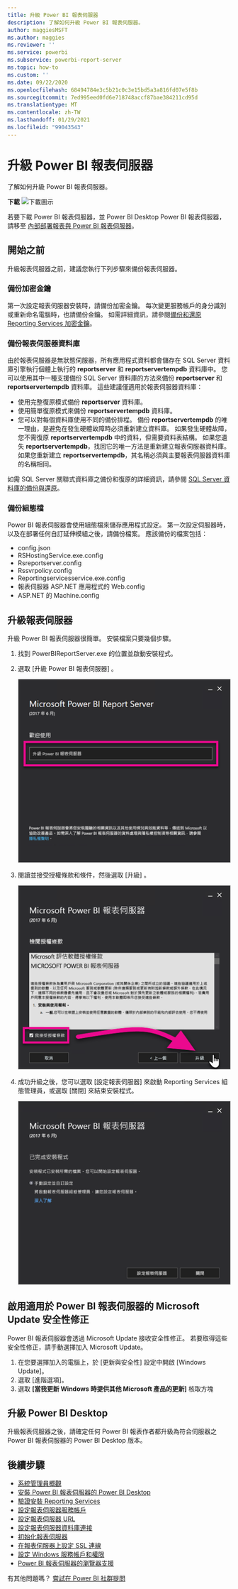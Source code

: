 ```yaml
---
title: 升級 Power BI 報表伺服器
description: 了解如何升級 Power BI 報表伺服器。
author: maggiesMSFT
ms.author: maggies
ms.reviewer: ''
ms.service: powerbi
ms.subservice: powerbi-report-server
ms.topic: how-to
ms.custom: ''
ms.date: 09/22/2020
ms.openlocfilehash: 68494784e3c5b21c0c3e15bd5a3a816fd07e5f8b
ms.sourcegitcommit: 7ed995eed0fd6e718748accf87bae384211cd95d
ms.translationtype: MT
ms.contentlocale: zh-TW
ms.lasthandoff: 01/29/2021
ms.locfileid: "99043543"
---
```

# <a name="upgrade-power-bi-report-server"></a>升級 Power BI 報表伺服器

了解如何升級 Power BI 報表伺服器。

 **下載** ![下載圖示](media/upgrade/download.png "下載圖示")

若要下載 Power BI 報表伺服器，並 Power BI Desktop Power BI 報表伺服器，請移至 [內部部署報表與 Power BI 報表伺服器](https://powerbi.microsoft.com/report-server/)。

## <a name="before-you-begin"></a>開始之前

升級報表伺服器之前，建議您執行下列步驟來備份報表伺服器。

### <a name="backing-up-the-encryption-keys"></a>備份加密金鑰

第一次設定報表伺服器安裝時，請備份加密金鑰。 每次變更服務帳戶的身分識別或重新命名電腦時，也請備份金鑰。 如需詳細資訊，請參閱[備份和還原 Reporting Services 加密金鑰](/sql/reporting-services/install-windows/ssrs-encryption-keys-back-up-and-restore-encryption-keys)。

### <a name="backing-up-the-report-server-databases"></a>備份報表伺服器資料庫

由於報表伺服器是無狀態伺服器，所有應用程式資料都會儲存在 SQL Server 資料庫引擎執行個體上執行的 **reportserver** 和 **reportservertempdb** 資料庫中。 您可以使用其中一種支援備份 SQL Server 資料庫的方法來備份 **reportserver** 和 **reportservertempdb** 資料庫。 這些建議僅適用於報表伺服器資料庫：

* 使用完整復原模式備份 **reportserver** 資料庫。
* 使用簡單復原模式來備份 **reportservertempdb** 資料庫。
* 您可以對每個資料庫使用不同的備份排程。 備份 **reportservertempdb** 的唯一理由，是避免在發生硬體故障時必須重新建立資料庫。 如果發生硬體故障，您不需復原 **reportservertempdb** 中的資料，但需要資料表結構。 如果您遺失 **reportservertempdb**，找回它的唯一方法是重新建立報表伺服器資料庫。 如果您重新建立 **reportservertempdb**，其名稱必須與主要報表伺服器資料庫的名稱相同。

如需 SQL Server 關聯式資料庫之備份和復原的詳細資訊，請參閱 [SQL Server 資料庫的備份與還原](/sql/relational-databases/backup-restore/back-up-and-restore-of-sql-server-databases)。

### <a name="backing-up-the-configuration-files"></a>備份組態檔

Power BI 報表伺服器會使用組態檔來儲存應用程式設定。 第一次設定伺服器時，以及在部署任何自訂延伸模組之後，請備份檔案。 應該備份的檔案包括：

* config.json
* RSHostingService.exe.config
* Rsreportserver.config
* Rssvrpolicy.config
* Reportingservicesservice.exe.config
* 報表伺服器 ASP.NET 應用程式的 Web.config
* ASP.NET 的 Machine.config

## <a name="upgrade-the-report-server"></a>升級報表伺服器

升級 Power BI 報表伺服器很簡單。 安裝檔案只要幾個步驟。

1. 找到 PowerBIReportServer.exe 的位置並啟動安裝程式。

2. 選取 [升級 Power BI 報表伺服器]  。

    ![升級 Power BI 報表伺服器](media/upgrade/reportserver-upgrade1.png "升級 Power BI 報表伺服器")

3. 閱讀並接受授權條款和條件，然後選取 [升級]  。

    ![授權合約](media/upgrade/reportserver-upgrade-eula.png "授權合約")

4. 成功升級之後，您可以選取 [設定報表伺服器]  來啟動 Reporting Services 組態管理員，或選取 [關閉]  來結束安裝程式。

    ![升級設定](media/upgrade/reportserver-upgrade-configure.png)

## <a name="enable-microsoft-update-security-fixes-for-power-bi-report-server"></a>啟用適用於 Power BI 報表伺服器的 Microsoft Update 安全性修正

Power BI 報表伺服器會透過 Microsoft Update 接收安全性修正。 若要取得這些安全性修正，請手動選擇加入 Microsoft Update。

1.  在您要選擇加入的電腦上，於 [更新與安全性] 設定中開啟 [Windows Update]。
2.  選取 [進階選項]。
3.  選取 **\[當我更新 Windows 時提供其他 Microsoft 產品的更新\]** 核取方塊

## <a name="upgrade-power-bi-desktop"></a>升級 Power BI Desktop

升級報表伺服器之後，請確定任何 Power BI 報表作者都升級為符合伺服器之 Power BI 報表伺服器的 Power BI Desktop 版本。

## <a name="next-steps"></a>後續步驟

* [系統管理員概觀](admin-handbook-overview.md)  
* [安裝 Power BI 報表伺服器的 Power BI Desktop](install-powerbi-desktop.md)  
* [驗證安裝 Reporting Services](/sql/reporting-services/install-windows/verify-a-reporting-services-installation)  
* [設定報表伺服器服務帳戶](/sql/reporting-services/install-windows/configure-the-report-server-service-account-ssrs-configuration-manager)  
* [設定報表伺服器 URL](/sql/reporting-services/install-windows/configure-report-server-urls-ssrs-configuration-manager)  
* [設定報表伺服器資料庫連接](/sql/reporting-services/install-windows/configure-a-report-server-database-connection-ssrs-configuration-manager)  
* [初始化報表伺服器](/sql/reporting-services/install-windows/ssrs-encryption-keys-initialize-a-report-server)  
* [在報表伺服器上設定 SSL 連線](/sql/reporting-services/security/configure-ssl-connections-on-a-native-mode-report-server)  
* [設定 Windows 服務帳戶和權限](/sql/database-engine/configure-windows/configure-windows-service-accounts-and-permissions)  
* [Power BI 報表伺服器的瀏覽器支援](browser-support.md)

有其他問題嗎？ [嘗試在 Power BI 社群提問](https://community.powerbi.com/)